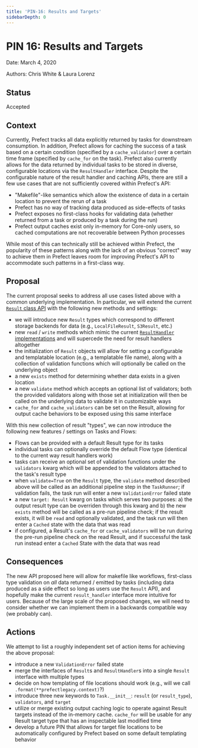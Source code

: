 ```yaml
---
title: 'PIN-16: Results and Targets'
sidebarDepth: 0
---
```

# PIN 16: Results and Targets

Date: March 4, 2020

Authors: Chris White & Laura Lorenz

## Status
Accepted
## Context
Currently, Prefect tracks all data explicitly returned by tasks for downstream consumption.  In addition, Prefect allows for caching the success of a task based on a certain condition (specified by a `cache_validator`) over a certain time frame (specified by `cache_for` on the task).  Prefect also currently allows for the data returned by individual tasks to be stored in diverse, configurable locations via the `ResultHandler` interface.  Despite the configurable nature of the result handler and caching APIs, there are still a few use cases that are not sufficiently covered within Prefect's API:
- "Makefile"-like semantics which allow the existence of data in a certain location to prevent the rerun of a task
- Prefect has no way of tracking data produced as side-effects of tasks
- Prefect exposes no first-class hooks for validating data (whether returned from a task or produced by a task during the run)
- Prefect output caches exist only in-memory for Core-only users, so cached computations are not recoverable between Python processes


While most of this can technically still be achieved within Prefect, the popularity of these patterns along with the lack of an obvious "correct" way to achieve them in Prefect leaves room for improving Prefect's API to accommodate such patterns in a first-class way.

## Proposal
The current proposal seeks to address all use cases listed above with a common underlying implementation.  In particular, we will extend the current [`Result` class API](https://docs.prefectlegacy.io/core/PINs/PIN-04-Result-Objects.html) with the following new methods and settings:
- we will introduce new `Result` types which correspond to different storage backends for data (e.g., `LocalFileResult`, `S3Result`, etc.)
- new `read` / `write` methods which mimic the current [`ResultHandler` implementations](https://docs.prefectlegacy.io/core/PINs/PIN-02-Result-Handlers.html) and will supercede the need for result handlers altogether
- the initialization of `Result` objects will allow for setting a configurable and templatable location (e.g., a templatable file name), along with a collection of validation functions which will optionally be called on the underlying object
- a new `exists` method for determining whether data exists in a given location
- a new `validate` method which accepts an optional list of validators; both the provided validators along with those set at initialization will then be called on the underlying data to validate it in customizable ways
- `cache_for` and `cache_validators` can be set on the Result, allowing for output cache behaviors to be exposed using this same interface

With this new collection of result "types", we can now introduce the following new features / settings on Tasks and Flows:
- Flows can be provided with a default Result type for its tasks
- individual tasks can optionally override the default Flow type (identical to the current way result handlers work)
- tasks can receive an optional set of validation functions under the `validators` kwarg which will be appended to the validators attached to the task's result type
- when `validate=True` on the `Result` type, the `validate` method described above will be called as an additional pipeline step in the `TaskRunner`; if validation fails, the task run will enter a new `ValidationError` failed state
- a new `target: Result` kwarg on tasks which serves two purposes: a) the output result type can be overriden through this kwarg and b) the new `exists` method will be called as a pre-run pipeline check; if the result exists, it will be `read` and optionally validated, and the task run will then enter a `Cached` state with the data that was read
- if configured, a Result's `cache_for` or `cache_validators` will be run during the pre-run pipeline check on the read Result, and if successful the task run instead enter a `Cached` State with the data that was read

## Consequences
The new API proposed here will allow for makefile like workflows, first-class type validation on _all_ data returned / emitted by tasks (including data produced as a side effect so long as users use the `Result` API), and hopefully make the current `result_handler` interface more intuitive for users.  Because of the large scale of the proposed changes, we will need to consider whether we can implement them in a backwards compatible way (we probably can).
## Actions
We attempt to list a roughly independent set of action items for achieving the above proposal:
- introduce a new `ValidationError` failed state
- merge the interfaces of `Result`s and `ResultHandler`s into a single `Result` interface with multiple types
- decide on how templating of file locations should work (e.g., will we call `.format(**prefectlegacy.context)`?)
- introduce three new keywords to `Task.__init__`: `result` (or `result_type`), `validators`, and `target`
- utilize or merge existing output caching logic to operate against Result targets instead of the in-memory cache. `cache_for` will be usable for any Result target type that has an inspectable last modified time
- develop a future PIN that allows for target file locations to be automatically configured by Prefect based on some default templating behavior
